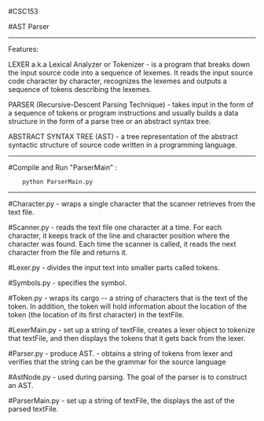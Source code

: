 #CSC153

#AST Parser

----------------------------------------------------------------------------------------------------
Features: 

LEXER a.k.a Lexical Analyzer or Tokenizer
    - is a program that breaks down the input source code into a sequence of lexemes.
      It reads the input source code character by character, recognizes the lexemes and outputs
      a sequence of tokens describing the lexemes.

PARSER (Recursive-Descent Parsing Technique)
    - takes input in the form of a sequence of tokens or program instructions and usually builds
      a data structure in the form of a parse tree or an abstract syntax tree.

ABSTRACT SYNTAX TREE (AST)
    - a tree representation of the abstract syntactic structure of source code written in a 
      programming language.
      
----------------------------------------------------------------------------------------------------    

#Compile and Run "ParserMain" :

        python ParserMain.py

----------------------------------------------------------------------------------------------------

#Character.py
    - wraps a single character that the scanner retrieves from the text file. 

#Scanner.py
    - reads the text file one character at a time. For each character, it keeps track of the 
      line and character position where the character was found. Each time the scanner is called,
      it reads the next character from the file and returns it.

#Lexer.py
    - divides the input text into smaller parts called tokens.

#Symbols.py
    - specifies the symbol.

#Token.py
    - wraps its cargo -- a string of characters that is the text of the token. 
      In addition, the token will hold information about the location
      of the token (the location of its first character) in the textFile.

#LexerMain.py
    - set up a string of textFile, creates a lexer object to tokenize that textFile,
      and then displays the tokens that it gets back from the lexer.

#Parser.py
    - produce AST.
    - obtains a string of tokens from lexer and verifies that the string can be the grammar for
      the source language

#AstNode.py
    - used during parsing. The goal of the parser is to construct an AST.

#ParserMain.py
    - set up a string of textFile, the displays the ast of the parsed textFile.
    
